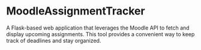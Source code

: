 # MoodleAssignmentTracker
A Flask-based web application that leverages the Moodle API to fetch and display upcoming assignments. This tool provides a convenient way to keep track of deadlines and stay organized.
